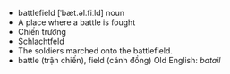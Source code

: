 - battlefield	[ˈbæt.əl.fiːld]	noun
- A place where a battle is fought
- Chiến trường
- Schlachtfeld
- The soldiers marched onto the battlefield.
- battle (trận chiến), field (cánh đồng)	Old English: *batail*